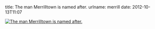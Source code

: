 title: The man Merrilltown is named after.
urlname: merrill
date: 2012-10-13T11:07

[![The man Merrilltown is named after.](https://dl.dropboxusercontent.com/s/zfomdndzsnbrchu/20121013-merrill.jpg)](http://instagram.com/p/QuoJ0WLl7b/)
